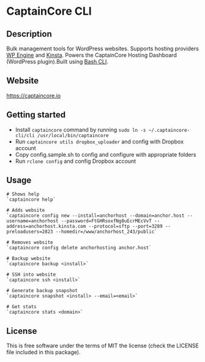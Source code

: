 # CaptainCore CLI

## Description
Bulk management tools for WordPress websites. Supports hosting providers [WP Engine](https://wpengine.com/) and [Kinsta](https://kinsta.com/). Powers the CaptainCore Hosting Dashboard (WordPress plugin).Built using [Bash CLI](https://github.com/SierraSoftworks/bash-cli).

## Website
https://captaincore.io

## Getting started

- Install `captaincore` command by running `sudo ln -s ~/.captaincore-cli/cli /usr/local/bin/captaincore`
- Run `captaincore utils dropbox_uploader` and config with Dropbox account
- Copy config.sample.sh to config and configure with appropriate folders
- Run `rclone config` and config Dropbox account

## Usage

	# Shows help
	`captaincore help`

	# Adds website
	`captaincore config new --install=anchorhost --domain=anchor.host --username=anchorhost --password=FtGHRsoxfNg8uEcrMEcVvT --address=anchorhost.kinsta.com --protocol=sftp --port=3289 --preloadusers=2823 --homedir=/www/anchorhost_243/public`

	# Removes website
	`captaincore config delete anchorhosting anchor.host`

	# Backup website
	`captaincore backup <install>`

	# SSH into website
	`captaincore ssh <install>`

	# Generate backup snapshot
	`captaincore snapshot <install> --email=<email>`

	# Get stats
	`captaincore stats <domain>`

## License
This is free software under the terms of MIT the license (check the LICENSE file included in this package).
